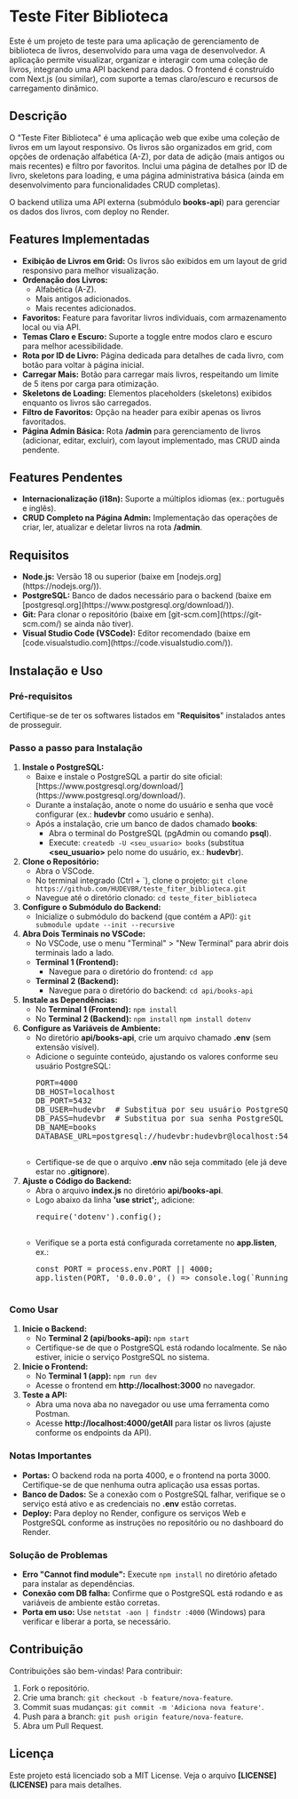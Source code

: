 <h1>Teste Fiter Biblioteca</h1>

<p>Este é um projeto de teste para uma aplicação de gerenciamento de biblioteca de livros, desenvolvido para uma vaga de desenvolvedor. A aplicação permite visualizar, organizar e interagir com uma coleção de livros, integrando uma API backend para dados. O frontend é construído com Next.js (ou similar), com suporte a temas claro/escuro e recursos de carregamento dinâmico.</p>

<h2>Descrição</h2>

<p>O "Teste Fiter Biblioteca" é uma aplicação web que exibe uma coleção de livros em um layout responsivo. Os livros são organizados em grid, com opções de ordenação alfabética (A-Z), por data de adição (mais antigos ou mais recentes) e filtro por favoritos. Inclui uma página de detalhes por ID de livro, skeletons para loading, e uma página administrativa básica (ainda em desenvolvimento para funcionalidades CRUD completas).</p>

<p>O backend utiliza uma API externa (submódulo <b>books-api</b>) para gerenciar os dados dos livros, com deploy no Render.</p>

<h2>Features Implementadas</h2>

<ul>
  <li><b>Exibição de Livros em Grid:</b> Os livros são exibidos em um layout de grid responsivo para melhor visualização.</li>
  <li><b>Ordenação dos Livros:</b>
    <ul>
      <li>Alfabética (A-Z).</li>
      <li>Mais antigos adicionados.</li>
      <li>Mais recentes adicionados.</li>
    </ul>
  </li>
  <li><b>Favoritos:</b> Feature para favoritar livros individuais, com armazenamento local ou via API.</li>
  <li><b>Temas Claro e Escuro:</b> Suporte a toggle entre modos claro e escuro para melhor acessibilidade.</li>
  <li><b>Rota por ID de Livro:</b> Página dedicada para detalhes de cada livro, com botão para voltar à página inicial.</li>
  <li><b>Carregar Mais:</b> Botão para carregar mais livros, respeitando um limite de 5 itens por carga para otimização.</li>
  <li><b>Skeletons de Loading:</b> Elementos placeholders (skeletons) exibidos enquanto os livros são carregados.</li>
  <li><b>Filtro de Favoritos:</b> Opção na header para exibir apenas os livros favoritados.</li>
  <li><b>Página Admin Básica:</b> Rota <b>/admin</b> para gerenciamento de livros (adicionar, editar, excluir), com layout implementado, mas CRUD ainda pendente.</li>
</ul>

<h2>Features Pendentes</h2>

<ul>
  <li><b>Internacionalização (i18n):</b> Suporte a múltiplos idiomas (ex.: português e inglês).</li>
  <li><b>CRUD Completo na Página Admin:</b> Implementação das operações de criar, ler, atualizar e deletar livros na rota <b>/admin</b>.</li>
</ul>

<h2>Requisitos</h2>

<ul>
  <li><b>Node.js:</b> Versão 18 ou superior (baixe em [nodejs.org](https://nodejs.org/)).</li>
  <li><b>PostgreSQL:</b> Banco de dados necessário para o backend (baixe em [postgresql.org](https://www.postgresql.org/download/)).</li>
  <li><b>Git:</b> Para clonar o repositório (baixe em [git-scm.com](https://git-scm.com/) se ainda não tiver).</li>
  <li><b>Visual Studio Code (VSCode):</b> Editor recomendado (baixe em [code.visualstudio.com](https://code.visualstudio.com/)).</li>
</ul>

<h2>Instalação e Uso</h2>

<h3>Pré-requisitos</h3>

<p>Certifique-se de ter os softwares listados em "<b>Requisitos</b>" instalados antes de prosseguir.</p>

<h3>Passo a passo para Instalação</h3>

<ol>
  <li><b>Instale o PostgreSQL:</b>
    <ul>
      <li>Baixe e instale o PostgreSQL a partir do site oficial: [https://www.postgresql.org/download/](https://www.postgresql.org/download/).</li>
      <li>Durante a instalação, anote o nome do usuário e senha que você configurar (ex.: <b>hudevbr</b> como usuário e senha).</li>
      <li>Após a instalação, crie um banco de dados chamado <b>books</b>:
        <ul>
          <li>Abra o terminal do PostgreSQL (pgAdmin ou comando <b>psql</b>).</li>
          <li>Execute: <code>createdb -U &lt;seu_usuario&gt; books</code> (substitua <b>&lt;seu_usuario&gt;</b> pelo nome do usuário, ex.: <b>hudevbr</b>).</li>
        </ul>
      </li>
    </ul>
  </li>
  <li><b>Clone o Repositório:</b>
    <ul>
      <li>Abra o VSCode.</li>
      <li>No terminal integrado (Ctrl + `), clone o projeto:
        <code>git clone https://github.com/HUDEVBR/teste_fiter_biblioteca.git</code></li>
      <li>Navegue até o diretório clonado:
        <code>cd teste_fiter_biblioteca</code></li>
    </ul>
  </li>
  <li><b>Configure o Submódulo do Backend:</b>
    <ul>
      <li>Inicialize o submódulo do backend (que contém a API):
        <code>git submodule update --init --recursive</code></li>
    </ul>
  </li>
  <li><b>Abra Dois Terminais no VSCode:</b>
    <ul>
      <li>No VSCode, use o menu "Terminal" > "New Terminal" para abrir dois terminais lado a lado.</li>
      <li><b>Terminal 1 (Frontend):</b>
        <ul>
          <li>Navegue para o diretório do frontend:
            <code>cd app</code></li>
        </ul>
      </li>
      <li><b>Terminal 2 (Backend):</b>
        <ul>
          <li>Navegue para o diretório do backend:
            <code>cd api/books-api</code></li>
        </ul>
      </li>
    </ul>
  </li>
  <li><b>Instale as Dependências:</b>
    <ul>
      <li>No <b>Terminal 1 (Frontend):</b>
        <code>npm install</code></li>
      <li>No <b>Terminal 2 (Backend):</b>
        <code>npm install</code>
        <code>npm install dotenv</code></li>
    </ul>
  </li>
  <li><b>Configure as Variáveis de Ambiente:</b>
    <ul>
      <li>No diretório <b>api/books-api</b>, crie um arquivo chamado <b>.env</b> (sem extensão visível).</li>
      <li>Adicione o seguinte conteúdo, ajustando os valores conforme seu usuário PostgreSQL:
        <pre>
PORT=4000
DB_HOST=localhost
DB_PORT=5432
DB_USER=hudevbr  # Substitua por seu usuário PostgreSQL
DB_PASS=hudevbr  # Substitua por sua senha PostgreSQL
DB_NAME=books
DATABASE_URL=postgresql://hudevbr:hudevbr@localhost:5432/books  # Ajuste usuário e senha
        </pre></li>
      <li>Certifique-se de que o arquivo <b>.env</b> não seja commitado (ele já deve estar no <b>.gitignore</b>).</li>
    </ul>
  </li>
  <li><b>Ajuste o Código do Backend:</b>
    <ul>
      <li>Abra o arquivo <b>index.js</b> no diretório <b>api/books-api</b>.</li>
      <li>Logo abaixo da linha <b>'use strict';</b>, adicione:
        <pre>
require('dotenv').config();
        </pre></li>
      <li>Verifique se a porta está configurada corretamente no <b>app.listen</b>, ex.:
        <pre>
const PORT = process.env.PORT || 4000;
app.listen(PORT, '0.0.0.0', () => console.log(`Running on http://0.0.0.0:${PORT}`));
        </pre></li>
    </ul>
  </li>
</ol>

<h3>Como Usar</h3>

<ol>
  <li><b>Inicie o Backend:</b>
    <ul>
      <li>No <b>Terminal 2 (api/books-api):</b>
        <code>npm start</code></li>
      <li>Certifique-se de que o PostgreSQL está rodando localmente. Se não estiver, inicie o serviço PostgreSQL no sistema.</li>
    </ul>
  </li>
  <li><b>Inicie o Frontend:</b>
    <ul>
      <li>No <b>Terminal 1 (app):</b>
        <code>npm run dev</code></li>
      <li>Acesse o frontend em <b>http://localhost:3000</b> no navegador.</li>
    </ul>
  </li>
  <li><b>Teste a API:</b>
    <ul>
      <li>Abra uma nova aba no navegador ou use uma ferramenta como Postman.</li>
      <li>Acesse <b>http://localhost:4000/getAll</b> para listar os livros (ajuste conforme os endpoints da API).</li>
    </ul>
  </li>
</ol>

<h3>Notas Importantes</h3>

<ul>
  <li><b>Portas:</b> O backend roda na porta 4000, e o frontend na porta 3000. Certifique-se de que nenhuma outra aplicação usa essas portas.</li>
  <li><b>Banco de Dados:</b> Se a conexão com o PostgreSQL falhar, verifique se o serviço está ativo e as credenciais no <b>.env</b> estão corretas.</li>
  <li><b>Deploy:</b> Para deploy no Render, configure os serviços Web e PostgreSQL conforme as instruções no repositório ou no dashboard do Render.</li>
</ul>

<h3>Solução de Problemas</h3>

<ul>
  <li><b>Erro "Cannot find module":</b> Execute <code>npm install</code> no diretório afetado para instalar as dependências.</li>
  <li><b>Conexão com DB falha:</b> Confirme que o PostgreSQL está rodando e as variáveis de ambiente estão corretas.</li>
  <li><b>Porta em uso:</b> Use <code>netstat -aon | findstr :4000</code> (Windows) para verificar e liberar a porta, se necessário.</li>
</ul>

<h2>Contribuição</h2>

<p>Contribuições são bem-vindas! Para contribuir:</p>

<ol>
  <li>Fork o repositório.</li>
  <li>Crie uma branch: <code>git checkout -b feature/nova-feature</code>.</li>
  <li>Commit suas mudanças: <code>git commit -m 'Adiciona nova feature'</code>.</li>
  <li>Push para a branch: <code>git push origin feature/nova-feature</code>.</li>
  <li>Abra um Pull Request.</li>
</ol>

<h2>Licença</h2>

<p>Este projeto está licenciado sob a MIT License. Veja o arquivo <b>[LICENSE](LICENSE)</b> para mais detalhes.</p>
